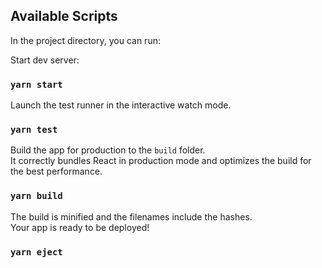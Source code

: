 ## Available Scripts

In the project directory, you can run:

Start dev server:
### `yarn start`


Launch the test runner in the interactive watch mode.<br />

### `yarn test`
Build the app for production to the `build` folder.<br />
It correctly bundles React in production mode and optimizes the build for the best performance.

### `yarn build`


The build is minified and the filenames include the hashes.<br />
Your app is ready to be deployed!

### `yarn eject`
